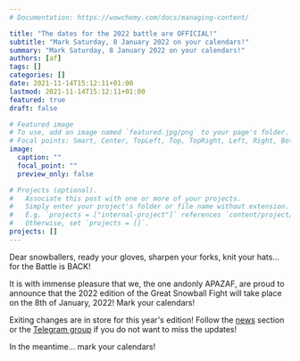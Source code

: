```yaml
---
# Documentation: https://wowchemy.com/docs/managing-content/

title: "The dates for the 2022 battle are OFFICIAL!"
subtitle: "Mark Saturday, 8 January 2022 on your calendars!"
summary: "Mark Saturday, 8 January 2022 on your calendars!"
authors: [af]
tags: []
categories: []
date: 2021-11-14T15:12:11+01:00
lastmod: 2021-11-14T15:12:11+01:00
featured: true
draft: false

# Featured image
# To use, add an image named `featured.jpg/png` to your page's folder.
# Focal points: Smart, Center, TopLeft, Top, TopRight, Left, Right, BottomLeft, Bottom, BottomRight.
image:
  caption: ""
  focal_point: ""
  preview_only: false

# Projects (optional).
#   Associate this post with one or more of your projects.
#   Simply enter your project's folder or file name without extension.
#   E.g. `projects = ["internal-project"]` references `content/project/deep-learning/index.md`.
#   Otherwise, set `projects = []`.
projects: []
---
```


Dear snowballers, ready your gloves, sharpen your forks, knit your hats... for the Battle is BACK!

It is with immense pleasure that we, the one andonly APAZAF, are proud to announce that the 2022 edition of the Great Snowball Fight will take place on the 8th of January, 2022! Mark your calendars!

Exiting changes are in store for this year's edition!
Follow the [news](/post) section or the [Telegram group](https://t.me/joinchat/UsNhFbmVl6W_Odyz) if you do not want to miss the updates!

In the meantime... mark your calendars!